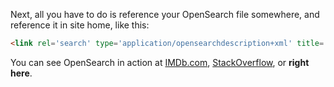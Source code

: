Next, all you have to do is reference your OpenSearch file somewhere, and reference it in site home, like this:

```html
<link rel='search' type='application/opensearchdescription+xml' title='Pony Foo' href='/opensearch.xml' />
```

You can see OpenSearch in action at [IMDb.com](http://imdb.com "IMDb"), [StackOverflow](http://stackoverflow.com "Stack Overflow"), or **right here**.
